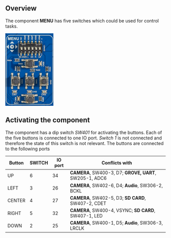 ## Overview

The component **MENU** has five switches which could be used for control tasks.

<img src="/images/esp32/block_menu.png"  width="30%">

## Activating the component
The component has a dip switch *SW401* for activating the buttons. Each of the five buttons is connected to one IO port. *Switch 1* is not connected and therefore the state of this switch is not relevant. The buttons are connected to the following ports

|Button|SWITCH|IO port|Conflicts with|
|------------------|----------|----------|----------|
|UP|6|34|**CAMERA**, SW400-3, D7; **GROVE, UART**, SW205-1, ADC6
|LEFT|3|26|**CAMERA**, SW402-6, D4; **Audio**, SW306-2, BCKL
|CENTER|4|27|**CAMERA**, SW402-5, D3; **SD CARD**, SW407-2, CDET
|RIGHT|5|32|**CAMERA**, SW400-4, VSYNC; **SD CARD**, SW407-1, LED
|DOWN|2|25|**CAMERA**, SW400-1, D5; **Audio**, SW306-3, LRCLK

